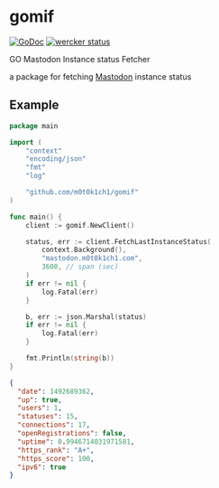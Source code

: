 # gomif

[![GoDoc](https://godoc.org/github.com/m0t0k1ch1/gomif?status.svg)](https://godoc.org/github.com/m0t0k1ch1/gomif) [![wercker status](https://app.wercker.com/status/3ed695cdfed9a63dd66b823302604041/s/master "wercker status")](https://app.wercker.com/project/byKey/3ed695cdfed9a63dd66b823302604041)

GO Mastodon Instance status Fetcher

a package for fetching [Mastodon](https://github.com/tootsuite/mastodon) instance status

## Example

``` go
package main

import (
	"context"
	"encoding/json"
	"fmt"
	"log"

	"github.com/m0t0k1ch1/gomif"
)

func main() {
	client := gomif.NewClient()

	status, err := client.FetchLastInstanceStatus(
		context.Background(),
		"mastodon.m0t0k1ch1.com",
		3600, // span (sec)
	)
	if err != nil {
		log.Fatal(err)
	}

	b, err := json.Marshal(status)
	if err != nil {
		log.Fatal(err)
	}

	fmt.Println(string(b))
}
```

``` json
{
  "date": 1492689362,
  "up": true,
  "users": 1,
  "statuses": 15,
  "connections": 17,
  "openRegistrations": false,
  "uptime": 0.9946714031971581,
  "https_rank": "A+",
  "https_score": 100,
  "ipv6": true
}
```
